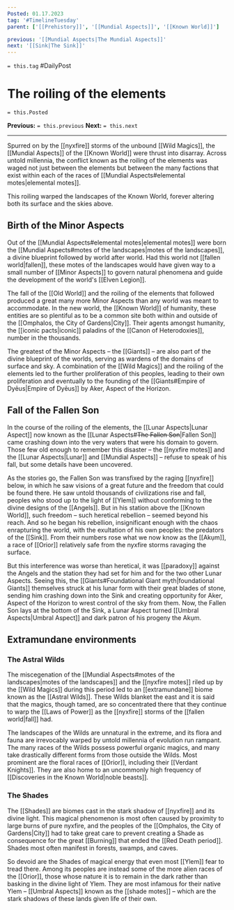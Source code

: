 ```yaml
---
Posted: 01.17.2023
tag: '#TimelineTuesday'
parent: ['[[Prehistory]]', '[[Mundial Aspects]]', '[[Known World]]']

previous: '[[Mundial Aspects|The Mundial Aspects]]'
next: '[[Sink|The Sink]]'
---
```

`= this.tag` #DailyPost
# The roiling of the elements
`= this.Posted`

**Previous:** `= this.previous`
**Next:** `= this.next`

---

Spurred on by the [[nyxfire]] storms of the unbound [[Wild Magics]], the [[Mundial Aspects]] of the [[Known World]] were thrust into disarray. Across untold millennia, the conflict known as the roiling of the elements was waged not just between the elements but between the many factions that exist within each of the races of [[Mundial Aspects#elemental motes|elemental motes]].

This roiling warped the landscapes of the Known World, forever altering both its surface and the skies above.

## Birth of the Minor Aspects

Out of the [[Mundial Aspects#elemental motes|elemental motes]] were born the [[Mundial Aspects#motes of the landscapes|motes of the landscapes]], a divine blueprint followed by world after world. Had this world not [[fallen world|fallen]], these motes of the landscapes would have given way to a small number of [[Minor Aspects]] to govern natural phenomena and guide the development of the world's [[Elven Legion]].

The fall of the [[Old World]] and the roiling of the elements that followed produced a great many more Minor Aspects than any world was meant to accommodate. In the new world, the [[Known World]] of humanity, these entities are so plentiful as to be a common site both within and outside of the [[Omphalos, the City of Gardens|City]]. Their agents amongst humanity, the [[iconic pacts|iconic]] paladins of the [[Canon of Heterodoxies]], number in the thousands.

The greatest of the Minor Aspects – the [[Giants]] – are also part of the divine blueprint of the worlds, serving as wardens of the domains of surface and sky. A combination of the [[Wild Magics]] and the roiling of the elements led to the further proliferation of this peoples, leading to their own proliferation and eventually to the founding of the [[Giants#Empire of Dyēus|Empire of Dyēus]] by Aker, Aspect of the Horizon.

## Fall of the Fallen Son

In the course of the roiling of the elements, the [[Lunar Aspects|Lunar Aspect]] now known as the [[Lunar Aspects#<strike>The Fallen Son</strike>|Fallen Son]] came crashing down into the very waters that were his domain to govern. Those few old enough to remember this disaster – the [[nyxfire motes]] and the [[Lunar Aspects|Lunar]] and [[Mundial Aspects]] – refuse to speak of his fall, but some details have been uncovered.

As the stories go, the Fallen Son was transfixed by the raging [[nyxfire]] below, in which he saw visions of a great future and the freedom that could be found there. He saw untold thousands of civilizations rise and fall, peoples who stood up to the light of [[Ylem]] without conforming to the divine designs of the [[Angels]]. But in his station above the [[Known World]], such freedom – such heretical rebellion – seemed beyond his reach. And so he began his rebellion, insignificant enough with the chaos enrapturing the world, with the exultation of his own peoples: the predators of the [[Sink]]. From their numbers rose what we now know as the [[Akụm]], a race of [[Orior]] relatively safe from the nyxfire storms ravaging the surface.

But this interference was worse than heretical, it was [[paradoxy]] against the Angels and the station they had set for him and for the two other Lunar Aspects. Seeing this, the [[Giants#Foundational Giant myth|foundational Giants]] themselves struck at his lunar form with their great blades of stone, sending him crashing down into the Sink and creating opportunity for Aker, Aspect of the Horizon to wrest control of the sky from them. Now, the Fallen Son lays at the bottom of the Sink, a Lunar Aspect turned [[Umbral Aspects|Umbral Aspect]] and dark patron of his progeny the Akụm.

## Extramundane environments

### The Astral Wilds

The miscegenation of the [[Mundial Aspects#motes of the landscapes|motes of the landscapes]] and the [[nyxfire motes]] riled up by the [[Wild Magics]] during this period led to an [[extramundane]] biome known as the [[Astral Wilds]]. These Wilds blanket the east and it is said that the magics, though tamed, are so concentrated there that they continue to warp the [[Laws of Power]] as the [[nyxfire]] storms of the [[fallen world|fall]] had.

The landscapes of the Wilds are unnatural in the extreme, and its flora and fauna are irrevocably warped by untold millennia of evolution run rampant. The many races of the Wilds possess powerful organic magics, and many take drastically different forms from those outside the Wilds. Most prominent are the floral races of [[Orior]], including their [[Verdant Knights]]. They are also home to an uncommonly high frequency of [[Discoveries in the Known World|noble beasts]].

### The Shades

The [[Shades]] are biomes cast in the stark shadow of [[nyxfire]] and its divine light. This magical phenomenon is most often caused by proximity to large burns of pure nyxfire, and the peoples of the [[Omphalos, the City of Gardens|City]] had to take great care to prevent creating a Shade as consequence for the great [[Burning]] that ended the [[Red Death period]]. Shades most often manifest in forests, swamps, and caves.

So devoid are the Shades of magical energy that even most [[Ylem]] fear to tread there. Among its peoples are instead some of the more alien races of the [[Orior]], those whose nature it is to remain in the dark rather than basking in the divine light of Ylem. They are most infamous for their native Ylem – [[Umbral Aspects]] known as the [[shade motes]] – which are the stark shadows of these lands given life of their own.
